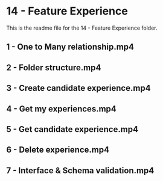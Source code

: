 # 14 - Feature Experience

This is the readme file for the 14 - Feature Experience folder.

## 1 - One to Many relationship.mp4

## 2 - Folder structure.mp4

## 3 - Create candidate experience.mp4

## 4 - Get my experiences.mp4

## 5 - Get candidate experience.mp4

## 6 - Delete experience.mp4

## 7 - Interface & Schema validation.mp4

